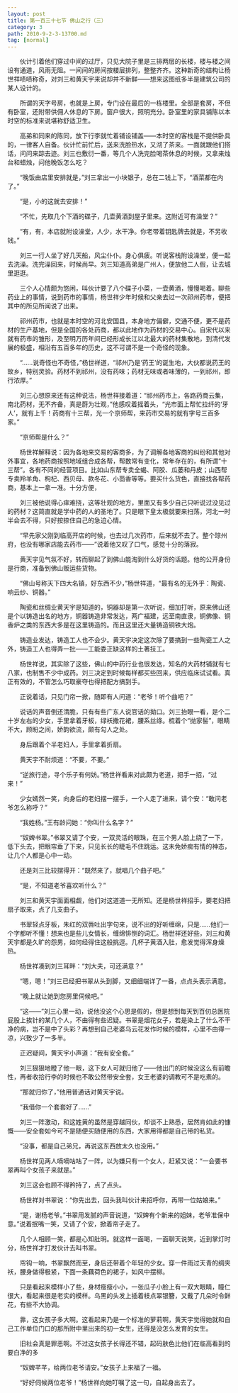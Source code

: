 ```yaml
---
layout: post
title: 第一百三十七节 佛山之行（三）
category: 3
path: 2010-9-2-3-13700.md
tag: [normal]
---
```


　　伙计引着他们穿过中间的过厅，只见大院子里是三排两层的长楼，楼与楼之间设有通道，风雨无阻。一间间的房间按楼层排列，整整齐齐。这种新奇的结构让杨世祥啧啧称奇，对刘三和黄天宇来说却并不新鲜——想来这图纸多半是建筑公司的某人设计的。

　　所谓的天字号房，也就是上房，专门设在最后的一栋楼里。全部是套房，不但有卧室，还附带供佣人休息的下房。窗户很大，照明充分。卧室里的家具铺陈以本时空的标准来说堪称舒适卫生。

　　高弟和同来的陈同，放下行李就忙着铺设铺盖——本时空的客栈是不提供卧具的，一律客人自备。伙计忙前忙后，送来洗脸热水，又沏了茶来。一面就跟他们搭话，问问来踪去迹。刘三也敷衍一番，等几个人洗完脸喝茶休息的时候，又拿来烛台和蜡烛，问他晚饭怎么吃？

　　“晚饭由店里安排就是，”刘三拿出一小块银子，总在二钱上下，“酒菜都在内了。”

　　“是，小的这就去安排！”

　　“不忙，先取几个下酒的碟子，几壶黄酒到屋子里来。这附近可有澡堂？”

　　“有，有，本店就附设澡堂，人少，水干净。你老带着钥匙牌去就是，不另收钱。”

　　刘三一行人坐了好几天船，风尘仆仆。身心俱疲。听说客栈附设澡堂，便一起去洗澡。洗完澡回来，时候尚早。刘三知道高弟是广州人，便放他二人假，让去城里逛逛。

　　三个人心情颇为悠闲，叫伙计要了八个碟子小菜，一壶黄酒，慢慢喝着。聊些药业上的事情，说到药市的事情，杨世祥少年时候和父亲去过一次祁州药市，便把其中的所见所闻说了出来。

　　祁州药市，也就是本时空的河北安国县，本身地方偏僻，交通不便，更不是药材的生产基地，但是全国的各处药商，都以此地作为药材的交易中心。自宋代以来就有药市的雏形，及至明万历年间已经形成长江以北最大的药材集散地，到清代发展的极盛，相沿有五百多年的历史，这不可谓不是一个奇怪的现象。

　　“……说奇怪也不奇怪，”杨世祥道，“祁州乃是‘药王’的诞生地，大伙都说药王的故乡，特别灵验。药材不到祁州，没有药味；药材无味或者味薄的，一到祁州，即行浓厚。”

　　刘三心想原来还有这种说法，杨世祥接着道：“祁州药市上，各路药商云集，南北药材，无不齐备，真是蔚为壮观，”他感叹着摇着头，“光市面上帮忙拉纤的‘牙人’，就有上千！药商有十三帮，光一个京师帮，来药市交易的就有字号三百多家。”

　　“京师帮是什么？”

　　杨世祥解释说：因为各地来交易的客商多，为了调解各地客商的纠纷和其他对外事宜，各地药商按照地域组合成各帮，帮数常有变化，常年存在的，有所谓“十三帮”。各有不同的经营项目。比如山东帮专卖全蝎、阿胶、瓜萎和丹皮；山西帮专卖羚羊角、枸杞、西贝母、款冬花、小茴香等等。要买什么货色，直接找各帮药商，基本上一拿一准。十分方便，

　　刘三被他说得心痒难挠，这等壮观的地方，里面又有多少自己只听说过没见过的药材？这简直就是学中药的人的圣地了。只是眼下皇太极就要来扫荡，河北一时半会去不得，只好按捺住自己的急迫心情。

　　“早先家父刚到临高开店的时候，也去过几次药市，后来就不去了。整个琼州府，也没有哪家店能去药市——”说着他又叹了口气，感觉十分的落寂。

　　黄天宇见气氛不好，转而聊起了到佛山能淘到什么好货的话题。他的公开身份是行商，准备到佛山贩运些货物。

　　“佛山号称天下四大名镇，好东西不少，”杨世祥道，“最有名的无外乎：陶瓷、响云纱、铜器。”

　　陶瓷和丝绸业黄天宇是知道的，铜器却是第一次听说，细加打听，原来佛山还是个以铸造出名的地方，铜器铸造非常发达，两广福建，远至南直隶，铜佛像、铜香炉之类的东西大多是在这里铸造的。而且这里还大量铸造铜铁大炮。

　　铸造业发达，铸造工人也不会少。黄天宇决定这次除了要搞到一些陶瓷工人之外，铸造工人也得弄一批——工能委正缺这样的土著技工。

　　杨世祥说，其实除了这些，佛山的中药行业也很发达，知名的大药材铺就有七八家，也制售不少中成药。刘三决定到时候每样都买些回来，供应临床试试看。真正有效的，不管怎么巧取豪夺也得把配方搞到手。

　　正说着话，只见门帘一掀，随即有人问道：“老爷！听个曲吧？”

　　说话的声音倒还清脆，只有有些广东人说官话的拗口。刘三抬眼一看，是个二十岁左右的少女，手里拿着牙板，绿袄撒花裙，腰系丝绦。梳着个“抛家髻”，眼睛不大，顾盼之间，娇韵欲流，颇有勾人之处。

　　身后跟着个半老妇人，手里拿着折扇。

　　黄天宇不耐烦道：“不要，不要。”

　　“逆旅行途，寻个乐子有何妨。”杨世祥看来对此颇为老道，把手一招，“过来！”

　　少女嫣然一笑，向身后的老妇摆一摆手，一个人走了进来，请个安：“敢问老爷怎么称呼？”

　　“我姓杨。”王有龄问她：“你叫什么名字？”

　　“奴婢书翠。”书翠又请了个安，一双灵活的眼珠，在三个男人脸上绕了一下，低下头去，把眼帘垂了下来，只见长长的睫毛不住跳运。这未免娇痴有情的神态，让几个人都是心中一动。

　　还是刘三比较摆得开：“既然来了，就唱几个曲子吧。”

　　“是，不知道老爷喜欢听什么？”

　　刘三和黄天宇面面相觑，他们对这道道一无所知。还是杨世祥招手，要老妇把扇子取来，点了几支曲子。

　　书翠轻点牙板，朱红的双唇吐出字句来，说不出的好听缠绵，只是……他们一个字都听不懂！想来也是些儿女情长，缠绵悱恻的词汇。杨世祥还好些，刘三和黄天宇都是久旷的怨男，如何经得住这般挑逗。几杯子黄酒入肚，愈发觉得浑身燥热。

　　杨世祥凑到刘三耳畔：“刘大夫，可还满意？”

　　“嗯，嗯！”刘三已经把书翠从头到脚，又细细端详了一番，点点头表示满意。

　　“晚上就让她到您房里伺候吧。”

　　“这——”刘三心里一动，说他没这个心思是假的，但是想到每天到百仞总医院屁股上挨针的某几个人，不由得有些迟疑。书翠是烟花女子，若是染上了什么不干净的病，岂不是中了头彩？再想到自己老婆乌云花发作时候的模样，心里不由得一凉，兴致少了一多半。

　　正迟疑间，黄天宇小声道：“我有安全套。”

　　刘三狠狠地瞪了他一眼，这下女人可就归他了——他出门的时候没这么有前瞻性，再者收拾行李的时候也不敢公然带安全套，女王老婆的调教可不是吃素的。

　　“那就归你了，”他用普通话对黄天宇说。

　　“我借你一个套套好了……”

　　刘三一阵激动，和这姓黄的虽然是穿越同伙，却谈不上熟悉，居然肯如此的慷慨——安全套如今可不是随便买随便用的东西，大家用得都是自己带的私货。

　　“没事，都是自己弟兄，再说这东西放太久也没用。”

　　杨世祥见两人嘀嘀咕咕了一阵，以为嫌只有一个女人，赶紧又说：“一会要书翠再叫个女孩子来就是。”

　　刘三这会也顾不得矜持了，点了点头。

　　杨世祥对书翠说：“你先出去，回头我叫伙计来招呼你，再带一位姑娘来。”

　　“是，谢杨老爷。”书翠用发腻的声音说道，“奴婢有个新来的姐妹，老爷准保中意。”说着抿嘴一笑，又请了个安，掀着帘子走了。

　　几个人相顾一笑，都是心知肚明。就这样一面喝，一面聊天说笑，近到掌灯时分，杨世祥才打发伙计去叫书翠。

　　帘钩一响，书翠飘然而至，身后还带着个年轻的少女。穿一件雨过天青的绸夹袄，腰身做得极紧，下面一条藕荷色的裙子，如风中摆柳。

　　只是看起来模样小了些，身材瘦瘦小小，一张瓜子小脸上有一双大眼睛，瞳仁很大，看起来很是老实的模样。乌黑的头发上插着枝点翠银簪，又戴了几朵时令鲜花，有些不大协调。

　　靠，这女孩子多大啊。这看起来乃是一个标准的萝莉啊，黄天宇觉得她就和自己工作单位门口的那所附中里出来的初一女生，还得是没怎么发育的女生。

　　旧社会真是罪恶啊。不过这女孩子长得还不错，起码肤色比他们在临高看到的要白净的多

　　“奴婢芊芊，给两位老爷请安。”女孩子上来福了一福。

　　“好好伺候两位老爷！”杨世祥向她叮嘱了这一句，自起身出去了。
